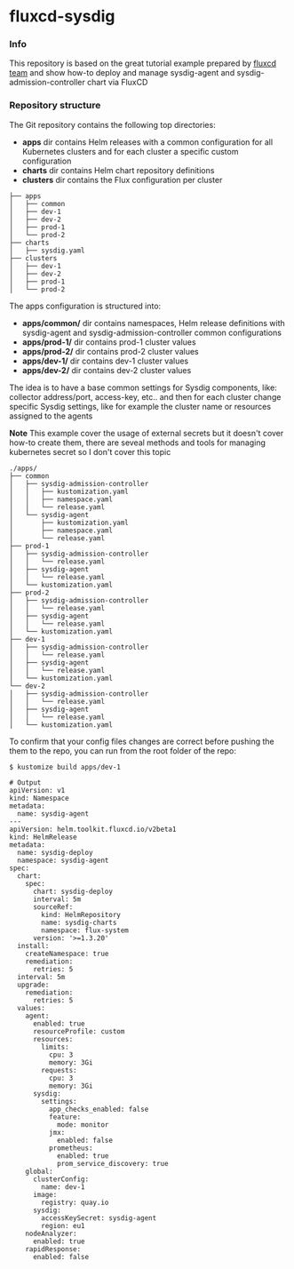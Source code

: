 # fluxcd-sysdig

### Info
This repository is based on the great tutorial example prepared by [fluxcd team](https://github.com/fluxcd/flux2-kustomize-helm-example) and show how-to deploy and manage sysdig-agent and sysdig-admission-controller chart via FluxCD

### Repository structure

The Git repository contains the following top directories:

- **apps** dir contains Helm releases with a common configuration for all Kubernetes clusters and for each cluster a specific custom configuration
- **charts** dir contains Helm chart repository definitions
- **clusters** dir contains the Flux configuration per cluster
```
├── apps
│   ├── common
│   ├── dev-1
│   ├── dev-2
│   ├── prod-1
│   └── prod-2
├── charts
│   ├── sysdig.yaml
├── clusters
│   ├── dev-1
│   ├── dev-2
│   ├── prod-1
│   └── prod-2
```

The apps configuration is structured into:

- **apps/common/** dir contains namespaces, Helm release definitions with sysdig-agent and sysdig-admission-controller common configurations
- **apps/prod-1/** dir contains prod-1 cluster values
- **apps/prod-2/** dir contains prod-2 cluster values
- **apps/dev-1/** dir contains dev-1 cluster values
- **apps/dev-2/** dir contains dev-2 cluster values

The idea is to have a base common settings for Sysdig components, like: collector address/port, access-key, etc.. and then for each cluster change specific Sysdig settings, like for example the cluster name or resources assigned to the agents

**Note** This example cover the usage of external secrets but it doesn't cover how-to create them, there are seveal methods and tools for managing kubernetes secret so I don't cover this topic

```
./apps/
├── common
│   ├── sysdig-admission-controller
│   │   ├── kustomization.yaml
│   │   ├── namespace.yaml
│   │   └── release.yaml
│   └── sysdig-agent
│       ├── kustomization.yaml
│       ├── namespace.yaml
│       └── release.yaml
├── prod-1
│   ├── sysdig-admission-controller
│   │   └── release.yaml
│   ├── sysdig-agent
│   │   └── release.yaml
│   └── kustomization.yaml
├── prod-2
│   ├── sysdig-admission-controller
│   │   └── release.yaml
│   ├── sysdig-agent
│   │   └── release.yaml
│   └── kustomization.yaml
├── dev-1
│   ├── sysdig-admission-controller
│   │   └── release.yaml
│   ├── sysdig-agent
│   │   └── release.yaml
│   └── kustomization.yaml
└── dev-2
│   ├── sysdig-admission-controller
│   │   └── release.yaml
│   ├── sysdig-agent
│   │   └── release.yaml
│   └── kustomization.yaml
```

To confirm that your config files changes are correct before pushing the them to the repo, you can run from the root folder of the repo:
```
$ kustomize build apps/dev-1

# Output
apiVersion: v1
kind: Namespace
metadata:
  name: sysdig-agent
---
apiVersion: helm.toolkit.fluxcd.io/v2beta1
kind: HelmRelease
metadata:
  name: sysdig-deploy
  namespace: sysdig-agent
spec:
  chart:
    spec:
      chart: sysdig-deploy
      interval: 5m
      sourceRef:
        kind: HelmRepository
        name: sysdig-charts
        namespace: flux-system
      version: '>=1.3.20'
  install:
    createNamespace: true
    remediation:
      retries: 5
  interval: 5m
  upgrade:
    remediation:
      retries: 5
  values:
    agent:
      enabled: true
      resourceProfile: custom
      resources:
        limits:
          cpu: 3
          memory: 3Gi
        requests:
          cpu: 3
          memory: 3Gi
      sysdig:
        settings:
          app_checks_enabled: false
          feature:
            mode: monitor
          jmx:
            enabled: false
          prometheus:
            enabled: true
            prom_service_discovery: true
    global:
      clusterConfig:
        name: dev-1
      image:
        registry: quay.io
      sysdig:
        accessKeySecret: sysdig-agent
        region: eu1
    nodeAnalyzer:
      enabled: true
    rapidResponse:
      enabled: false
```
